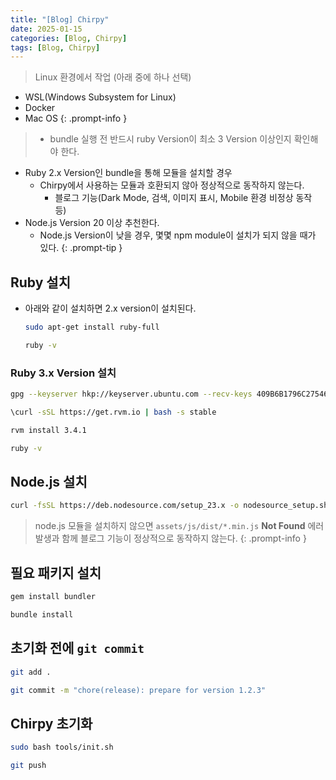 ```yaml
---
title: "[Blog] Chirpy"
date: 2025-01-15
categories: [Blog, Chirpy]
tags: [Blog, Chirpy]
---
```


> Linux 환경에서 작업 (아래 중에 하나 선택)
- WSL(Windows Subsystem for Linux)
- Docker
- Mac OS
{: .prompt-info }


> - bundle 실행 전 반드시 ruby Version이 최소 3 Version 이상인지 확인해야 한다.
  - Ruby 2.x Version인 bundle을 통해 모듈을 설치할 경우
    - Chirpy에서 사용하는 모듈과 호환되지 않아 정상적으로 동작하지 않는다.
      - 블로그 기능(Dark Mode, 검색, 이미지 표시, Mobile 환경 비정상 동작 등)
- Node.js Version 20 이상 추천한다.
  - Node.js Version이 낮을 경우, 몇몇 npm module이 설치가 되지 않을 때가 있다.
{: .prompt-tip }


## Ruby 설치

- 아래와 같이 설치하면 2.x version이 설치된다.

  ```bash
  sudo apt-get install ruby-full
  ```

  ```bash
  ruby -v
  ```

### Ruby 3.x Version 설치

```bash
gpg --keyserver hkp://keyserver.ubuntu.com --recv-keys 409B6B1796C275462A1703113804BB82D39DC0E3 7D2BAF1CF37B13E2069D6956105BD0E739499BDB
```

```bash
\curl -sSL https://get.rvm.io | bash -s stable
```

```bash
rvm install 3.4.1
```

```bash
ruby -v
```

## Node.js 설치

```bash
curl -fsSL https://deb.nodesource.com/setup_23.x -o nodesource_setup.sh
```

> node.js 모듈을 설치하지 않으면 `assets/js/dist/*.min.js` **Not Found** 에러 발생과 함께 블로그 기능이 정상적으로 동작하지 않는다.
{: .prompt-info }

## 필요 패키지 설치

```bash
gem install bundler
```

```bash
bundle install
```

## 초기화 전에 `git commit`

```bash
git add .
```

```bash
git commit -m "chore(release): prepare for version 1.2.3"
```

## Chirpy 초기화

```bash
sudo bash tools/init.sh
```

```bash
git push
```